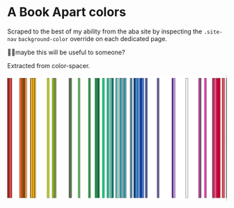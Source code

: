 # A Book Apart colors

Scraped to the best of my ability from the aba site by inspecting the `.site-nav` `background-color` override on each dedicated page.

🤷‍♂️maybe this will be useful to someone?

Extracted from color-spacer.

![The json data visualized in color-spacer](./color-spacer.png)
